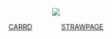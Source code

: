   <div align="center">
   
   <img src="https://cdn.discordapp.com/attachments/1228285615016247401/1358764812989104289/Untitled255_20250407182544.png?ex=67f507d8&is=67f3b658&hm=86e461c630486c46d547746d7abfd8be570a24fea050a3be53f022bfaa1b3c86&">


   [CARRD](https://hiikohas.carrd.co/)      ‎ ‎  ‎  ‎  ‎  ‎  ‎          ‎ ‎  ‎  ‎  ‎  ‎  ‎             [STRAWPAGE](https://sakuracolorednight.straw.page/)
